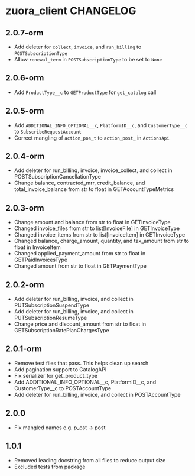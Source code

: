 zuora_client CHANGELOG
======================

2.0.7-orm
---------

- Add deleter for `collect`, `invoice`, and `run_billing` to `POSTSubscriptionType`
- Allow `renewal_term` in `POSTSubscriptionType` to be set to `None`

2.0.6-orm
---------

- Add `ProductType__c` to `GETProductType` for `get_catalog` call

2.0.5-orm
---------

- Add `ADDITIONAL_INFO_OPTIONAL__c`, `PlatformID__c`, and `CustomerType__c` to `SubscribeRequestAccount`
- Correct mangling of `action_pos_t` to `action_post_` in `ActionsApi`

2.0.4-orm
---------

- Add deleter for run_billing, invoice, invoice_collect, and collect in POSTSubscriptionCancellationType
- Change balance, contracted_mrr, credit_balance, and total_invoice_balance from str to float in GETAccountTypeMetrics

2.0.3-orm
---------

- Change amount and balance from str to float in GETInvoiceType
- Changed invoice_files from str to list[InvoiceFile] in GETInvoiceType
- Changed invoice_items from str to list[InvoiceItem] in GETInvoiceType
- Changed balance, charge_amount, quantity, and tax_amount from str to float in InvoiceItem
- Changed applied_payment_amount from str to float in GETPaidInvoicesType
- Changed amount from str to float in GETPaymentType

2.0.2-orm
---------

- Add deleter for run_billing, invoice, and collect in PUTSubscriptionSuspendType
- Add deleter for run_billing, invoice, and collect in PUTSubscriptionResumeType
- Change price and discount_amount from str to float in GETSubscriptionRatePlanChargesType

2.0.1-orm
---------

- Remove test files that pass. This helps clean up search
- Add pagination support to CatalogAPI
- Fix serializer for get_product_type
- Add ADDITIONAL_INFO_OPTIONAL__c, PlatformID__c, and CustomerType__c to POSTAccountType
- Add deleter for run_billing, invoice, and collect in POSTAccountType

2.0.0
-----

- Fix mangled names e.g. p_ost -> post

1.0.1
-----

- Removed leading docstring from all files to reduce output size
- Excluded tests from package
